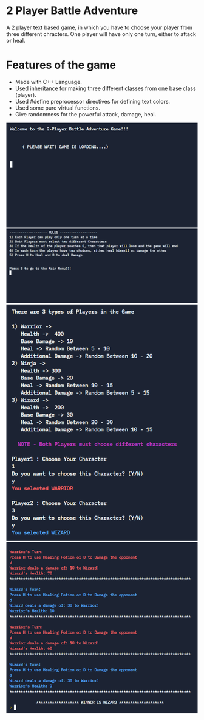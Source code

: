 # 2 Player Battle Adventure
A 2 player text based game, in which you have to choose your player from three different chracters. One player will have only one turn, either to attack or heal.

# Features of the game
- Made with C++ Language.
- Used inheritance for making three different classes from one base class (player).
- Used #define preprocessor directives for defining text colors.
- Used some pure virtual functions.
- Give randomness for the powerful attack, damage, heal.


![](Images/1.png)
![](Images/2.png)
![](Images/3.png)
![](Images/4.png)
